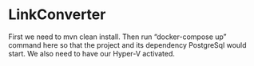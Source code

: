# LinkConverter

First we need to mvn clean install. Then run “docker-compose up” command here so that the project and its dependency PostgreSql would start.
We also need to have our Hyper-V activated.
